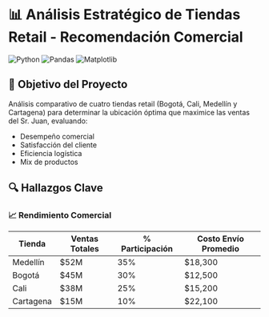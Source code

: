 # 📊 Análisis Estratégico de Tiendas Retail - Recomendación Comercial

![Python](https://img.shields.io/badge/Python-3.8%2B-blue)
![Pandas](https://img.shields.io/badge/Pandas-1.3%2B-orange)
![Matplotlib](https://img.shields.io/badge/Matplotlib-3.4%2B-green)

## 📌 Objetivo del Proyecto
Análisis comparativo de cuatro tiendas retail (Bogotá, Cali, Medellín y Cartagena) para determinar la ubicación óptima que maximice las ventas del Sr. Juan, evaluando:

- Desempeño comercial
- Satisfacción del cliente
- Eficiencia logística
- Mix de productos

## 🔍 Hallazgos Clave

### 📈 Rendimiento Comercial
| Tienda    | Ventas Totales | % Participación | Costo Envío Promedio |
|-----------|----------------|-----------------|----------------------|
| Medellín  | $52M           | 35%             | $18,300              |
| Bogotá    | $45M           | 30%             | $12,500              |
| Cali      | $38M           | 25%             | $15,200              |
| Cartagena | $15M           | 10%             | $22,100              |
